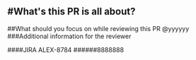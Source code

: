 #What's this PR is all about?
----------
##What should you focus on while reviewing this PR
@yyyyyy
###Additional information for the reviewer

####JIRA
ALEX-8784
######8888888
